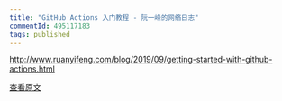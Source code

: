 ```yaml
---
title: "GitHub Actions 入门教程 - 阮一峰的网络日志"
commentId: 495117183
tags: published
---
```


http://www.ruanyifeng.com/blog/2019/09/getting-started-with-github-actions.html
    
[查看原文](https://github.com/lotosbin/lotosbin.github.io/issues/92)
    